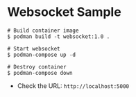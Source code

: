 # Websocket Sample

```shell
# Build container image
$ podman build -t websocket:1.0 .

# Start websocket
$ podman-compose up -d

# Destroy container
$ podman-compose down
```

- Check the URL: `http://localhost:5000`
